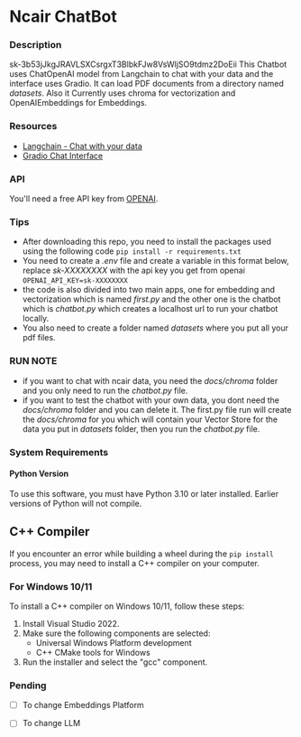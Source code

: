 # Ncair ChatBot

### Description

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
This Chatbot uses ChatOpenAI model from Langchain to chat with your data and the interface uses Gradio.
It can load PDF documents from a directory named _datasets_.
Also it Currently uses chroma for vectorization and OpenAIEmbeddings for Embeddings.

### Resources

- [Langchain - Chat with your data](https://www.deeplearning.ai/short-courses/langchain-chat-with-your-data/)
- [Gradio Chat Interface](https://www.gradio.app/guides/creating-a-custom-chatbot-with-blocks)

### API

You'll need a free API key from [OPENAI](https://platform.openai.com/account/api-keys).

### Tips

- After downloading this repo, you need to install the packages used using the following code
  `pip install -r requirements.txt`
- You need to create a _.env_ file and create a variable in this format below, replace _sk-XXXXXXXX_ with the api key you get from openai
  `OPENAI_API_KEY=sk-XXXXXXXX`
- the code is also divided into two main apps, one for embedding and vectorization which is named _first.py_ and the other one is the chatbot which is _chatbot.py_ which creates a localhost url to run your chatbot locally.
- You also need to create a folder named _datasets_ where you put all your pdf files.

### RUN NOTE

- if you want to chat with ncair data, you need the _docs/chroma_ folder and you only need to run the _chatbot.py_ file.
- if you want to test the chatbot with your own data, you dont need the _docs/chroma_ folder and you can delete it. The first.py file run will create the _docs/chroma_ for you which will contain your Vector Store for the data you put in _datasets_ folder, then you run the _chatbot.py_ file.


### System Requirements

#### Python Version

To use this software, you must have Python 3.10 or later installed. Earlier versions of Python will not compile.

## C++ Compiler

If you encounter an error while building a wheel during the `pip install` process, you may need to install a C++ compiler on your computer.

### For Windows 10/11

To install a C++ compiler on Windows 10/11, follow these steps:

1. Install Visual Studio 2022.
2. Make sure the following components are selected:
   - Universal Windows Platform development
   - C++ CMake tools for Windows
3. Run the installer and select the "gcc" component.

### Pending

- [ ] To change Embeddings Platform
- [ ] To change LLM

